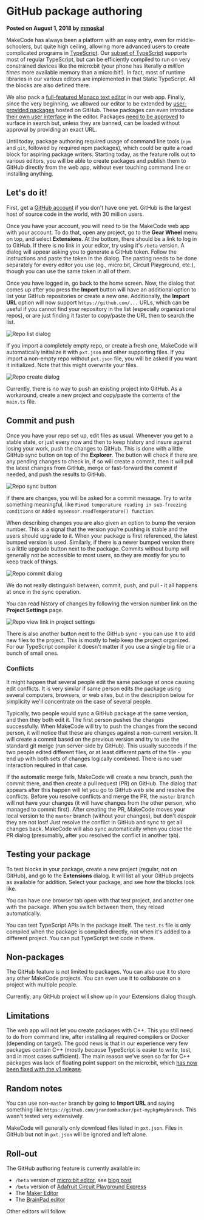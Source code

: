 # GitHub package authoring

**Posted on August 1, 2018 by [mmoskal](https://github.com/mmoskal)**

MakeCode has always been a platform with an easy entry, even for middle-schoolers, but quite
high ceiling, allowing more advanced users to create complicated programs in [TypeScript](https://www.typescriptlang.org/).
Our [subset of TypeScript](https://makecode.com/language) supports most of regular TypeScript,
but can be efficiently compiled to run on very constrained devices like the micro:bit (your phone has
literally _a million times_ more available memory than a micro:bit!).
In fact, most of runtime libraries in our various editors are implemented in that Static TypeScript.
All the blocks are also defined there.

We also pack a [full-featured Monaco text editor](https://makecode.com/js/editor) in our web app.
Finally, since the very beginning, we allowed our editor to be extended by 
[user-provided packages](https://makecode.com/packages/getting-started) hosted on GitHub.
These packages can even introduce [their own user interface](https://makecode.com/packages/extensions) in the editor.
Packages [need to be approved](https://makecode.com/packages/approval) to surface in search but, unless they are banned,
can be loaded without approval by providing an exact URL.

Until today, package authoring required usage of command line tools (`npm` and `git`, followed by required npm packages), 
which could be quite a road block for aspiring package writers.
Starting today, as the feature rolls out to various editors, you will be able to create packages and publish them to GitHub
directly from the web app, without ever touching command line or installing anything.

## Let's do it!

First, get a [GitHub account](https://github.com/join) if you don't have one yet.
GitHub is the largest host of source code in the world, with 30 million users.

Once you have your account, you will need to tie the MakeCode web app with your account.
To do that, open any project, go to the **Gear Wheel** menu on top, and select **Extensions**.
At the bottom, there should be a link to log in to GitHub. If there is no link in
your editor, try using it's `/beta` version.
A dialog will appear asking you to generate a GitHub token.
Follow the instructions and paste the token in the dialog.
The pasting needs to be done separately for every editor you use (eg., micro:bit, Circuit Playground, etc.),
though you can use the same token in all of them.

Once you have logged in, go back to the home screen. Now, the dialog that comes up after
you press the **Import** button will have an additional option to list your GitHub repositories
or create a new one.
Additionally, the **Import URL** option will now support `https://github.com/...` URLs,
which can be useful if you cannot find your repository in the list (especially organizational
repos), or are just finding it faster to copy/paste the URL then to search the list.

![Repo list dialog](/static/blog/github-packages/repo-list.png)

If you import a completely empty repo, or create a fresh one, MakeCode will automatically initialize
it with `pxt.json` and other supporting files.
If you import a non-empty repo without `pxt.json` file, you will be asked if you want it initialized.
Note that this might overwrite your files.

![Repo create dialog](/static/blog/github-packages/repo-create.png)

Currently, there is no way to push an existing project into GitHub. As a workaround, create a new project
and copy/paste the contents of the `main.ts` file.

## Commit and push

Once you have your repo set up, edit files as usual. Whenever you get to a stable state, or just every now and
then to keep history and insure against losing your work, push the changes to GitHub.
This is done with a little GitHub sync button on top of the **Explorer**.
The button will check if there are any pending changes to check in, if so will create a commit,
then it will pull the latest changes from GitHub, merge or fast-forward the commit
if needed, and push the results to GitHub.

![Repo sync button](/static/blog/github-packages/repo-sync.png)

If there are changes, you will be asked for a commit message. Try to write something meaningful, like
`Fixed temperature reading in sub-freezing conditions` or `Added mysensor.readTemperature() function`.

When describing changes you are also given an option to bump the version number. This is a signal
that the version you're pushing is stable and the users should upgrade to it. When your package
is first referenced, the latest bumped version is used. Similarly, if there is a newer bumped
version there is a little upgrade button next to the package. Commits without bump will generally
not be accessible to most users, so they are mostly for you to keep track of things.

![Repo commit dialog](/static/blog/github-packages/repo-commit.png)

We do not really distinguish between, commit, push, and pull - it all happens at once in the sync operation.

You can read history of changes by following the version number link on the **Project Settings** page.

![Repo view link in project settings](/static/blog/github-packages/repo-view.png)

There is also another button next to the GitHub sync - you can use it to add new files to the project.
This is mostly to help keep the project organized. For our TypeScript compiler it doesn't matter if you
use a single big file or a bunch of small ones.


### Conflicts

It might happen that several people edit the same package at once causing edit conflicts.
It is very similar if same person edits the package using several
computers, browsers, or web sites, but in the description below for simplicity we'll concentrate on the case
of several people.

Typically, two people would sync a GitHub package at the same version,
and then they both edit it. The first person pushes the changes successfully.
When MakeCode will try to push the changes from the second person,
it will notice that these are changes against a non-current version.
It will create a commit based on the previous version and try to use the 
standard git merge (run server-side by GitHub).
This usually succeeds if the two people edited different files, or at least
different parts of the file - you end up with both sets of changes logically combined.
There is no user interaction required in that case.

If the automatic merge fails, MakeCode will create a new branch, push the commit
there, and then create a pull request (PR) on GitHub. The dialog that appears after this
happen will let you go to GitHub web site and resolve the conflicts.
Before you resolve conflicts and merge the PR, the `master` branch
will not have your changes (it will have changes from the other person, who
managed to commit first). After creating the PR, MakeCode moves your local
version to the `master` branch (without your changes), but don't despair they are not lost!
Just resolve the conflict in GitHub and sync to get all changes back.
MakeCode will also sync automatically when you close the PR dialog
(presumably, after you resolved the conflict in another tab).

## Testing your package

To test blocks in your package, create a new project (regular, not on GitHub), and go
to the **Extensions** dialog. It will list all your GitHub projects as available
for addition. Select your package, and see how the blocks look like.

You can have one browser tab open with that test project, and another one with the package.
When you switch between them, they reload automatically.

You can test TypeScript APIs in the package itself. The `test.ts` file is only compiled
when the package is compiled directly, not when it's added to a different project.
You can put TypeScript test code in there.

## Non-packages

The GitHub feature is not limited to packages. You can also use it to store any other MakeCode projects.
You can even use it to collaborate on a project with multiple people.

Currently, any GitHub project will show up in your Extensions dialog though.

## Limitations

The web app will not let you create packages with C++. This you still need to do from command line, after installing
all required compilers or Docker (depending on target). The good news is that in our experience very few packages
contain C++ (mostly because TypeScript is easier to write, test, and in most cases sufficient).
The main reason we've seen so far for C++ packages was lack of floating point support on the micro:bit,
which [has now been fixed with the v1 release](https://makecode.com/blog/microbit/v1-beta).

## Random notes

You can use non-`master` branch by going to **Import URL** and saying something like `https://github.com/jrandomhacker/pxt-mypkg#mybranch`.
This wasn't tested very extensively.

MakeCode will generally only download files listed in `pxt.json`. Files in GitHub but not in `pxt.json` will be
ignored and left alone.

## Roll-out

The GitHub authoring feature is currently available in:
* `/beta` version of [micro:bit editor](https://makecode.microbit.org/beta), see [blog post](https://makecode.com/blog/microbit/v1-beta)
* `/beta` version of [Adafruit Circuit Playground Express](https://makecode.adafruit.com/beta)
* The [Maker Editor](https://maker.makecode.com)
* The [BrainPad editor](https://makecode.brainpad.com)

Other editors will follow.
